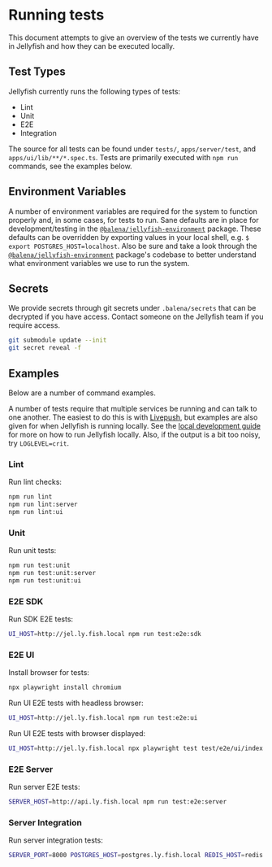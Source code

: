 # Running tests

This document attempts to give an overview of the tests we currently have in Jellyfish and how they can be executed locally.

## Test Types
Jellyfish currently runs the following types of tests:
- Lint
- Unit
- E2E
- Integration

The source for all tests can be found under `tests/`, `apps/server/test`, and `apps/ui/lib/**/*.spec.ts`. Tests are primarily executed with `npm run` commands, see the examples below.

## Environment Variables
A number of environment variables are required for the system to function properly and, in some cases, for tests to run. Sane defaults are in place for development/testing in the [`@balena/jellyfish-environment`](https://github.com/product-os/jellyfish-environment) package. These defaults can be overridden by exporting values in your local shell, e.g. `$ export POSTGRES_HOST=localhost`. Also be sure and take a look through the [`@balena/jellyfish-environment`](https://github.com/product-os/jellyfish-environment) package's codebase to better understand what environment variables we use to run the system.

## Secrets
We provide secrets through git secrets under `.balena/secrets` that can be decrypted if you have access. Contact someone on the Jellyfish team if you require access.
```sh
git submodule update --init
git secret reveal -f
```

## Examples
Below are a number of command examples.

A number of tests require that multiple services be running and can talk to one another. The easiest to do this is with [Livepush](https://github.com/product-os/jellyfish#developing-with-livepush), but examples are also given for when Jellyfish is running locally. See the [local development guide](https://github.com/product-os/jellyfish/tree/master/docs/developing) for more on how to run Jellyfish locally. Also, if the output is a bit too noisy, try `LOGLEVEL=crit`.

### Lint
Run lint checks:
```sh
npm run lint
npm run lint:server
npm run lint:ui
```

### Unit
Run unit tests:
```sh
npm run test:unit
npm run test:unit:server
npm run test:unit:ui
```

### E2E SDK
Run SDK E2E tests:
```sh
UI_HOST=http://jel.ly.fish.local npm run test:e2e:sdk
```

### E2E UI
Install browser for tests:
```sh
npx playwright install chromium
```

Run UI E2E tests with headless browser:
```sh
UI_HOST=http://jel.ly.fish.local npm run test:e2e:ui
```

Run UI E2E tests with browser displayed:
```sh
UI_HOST=http://jel.ly.fish.local npx playwright test test/e2e/ui/index.spec.js --headed
```

### E2E Server
Run server E2E tests:
```sh
SERVER_HOST=http://api.ly.fish.local npm run test:e2e:server
```

### Server Integration
Run server integration tests:
```sh
SERVER_PORT=8000 POSTGRES_HOST=postgres.ly.fish.local REDIS_HOST=redis.ly.fish.local npm run test:integration:server
```
